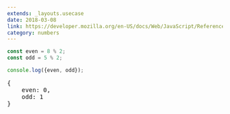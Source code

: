 ```yaml
---
extends: _layouts.usecase
date: 2018-03-08
link: https://developer.mozilla.org/en-US/docs/Web/JavaScript/Reference/Operators/Arithmetic_Operators#Remainder_()
category: numbers
---
```



```javascript
const even = 8 % 2;
const odd = 5 % 2;

console.log({even, odd});
```

<pre class="output">{
    even: 0,
    odd: 1
}</pre>
